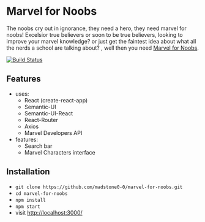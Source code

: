 # Marvel for Noobs

The noobs cry out in ignorance, they need a hero, they need marvel for noobs! Excelsior true believers or soon to be true believers, looking to improve your marvel knowledge? or just get the faintest idea about what all the nerds a school are talking about? , well then you need [Marvel for Noobs](https://marvel-for-noobs-121.herokuapp.com).

[![Build Status](https://travis-ci.org/madstone0-0/marvel-for-noobs.svg?branch=master)](https://travis-ci.org/madstone0-0/marvel-for-noobs)

## Features
- uses:
	- React (create-react-app)
	-  Semantic-UI
	-  Semantic-UI-React
	-  React-Router
	-  Axios
	-  Marvel Developers API
- features:
	- Search bar
	- Marvel Characters interface

## Installation
- `git clone https://github.com/madstone0-0/marvel-for-noobs.git`
- `cd marvel-for-noobs`
- `npm install`
- `npm start`
- visit <http://localhost:3000/>
